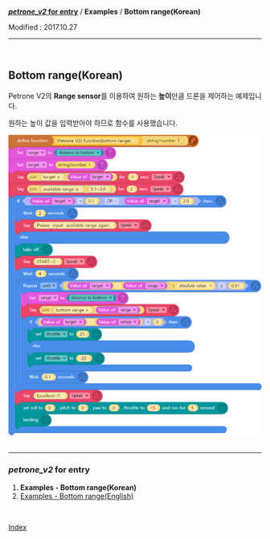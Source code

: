 **[*petrone_v2* for entry](index.md)** / **Examples** / **Bottom range(Korean)**

Modified : 2017.10.27

---

<br>


## <a name="Bottom range(Korean)">Bottom range(Korean)</a>

Petrone V2의 **Range sensor**를 이용하여 원하는 **높이**만큼 드론을 제어하는 예제입니다.

원하는 높이 값을 입력받아야 하므로 함수를 사용했습니다.


<div align="center">
    <img src="petrone_v2_function_bottom_range.png" alt="petrone_v2_function_bottom_range">
</div>


<br>


---

<h3><i>petrone_v2</i> for entry</H3>

 1. **Examples - Bottom range(Korean)**
 2. [Examples - Bottom range(English)](./examples_01_bottom_range_english/)

<br>

[Index](index.md)
